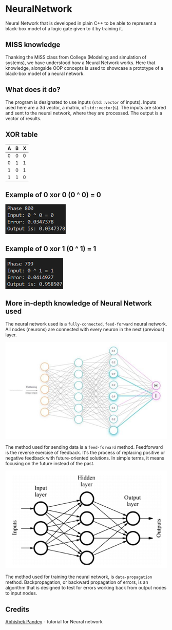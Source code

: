 # NeuralNetwork
Neural Network that is developed in plain C++ to be able to represent a black-box model of a logic gate given to it by training it.

## MISS knowledge
Thanking the MISS class from College (Modeling and simulation of systems), we have understood how a Neural Network works. Here that knowledge, alongside OOP concepts is used to showcase a prototype of a black-box model of a neural network.

## What does it do?
The program is designated to use inputs (`std::vector` of inputs). Inputs used here are a 3d vector, a matrix, of `std::vector`(s). The inputs are stored and sent to the neural network, where they are processed. The output is a vector of results.

## XOR table 
| A 	| B 	| X 	|
|---	|---	|---	|
| 0 	| 0 	| 0 	|
| 0 	| 1 	| 1 	|
| 1 	| 0 	| 1 	|
| 1 	| 1 	| 0 	|

## Example of 0 xor 0 (0 ^ 0) = 0
![](GithubImages/One.png)

## Example of 0 xor 1 (0 ^ 1) = 1
![](GithubImages/Two.png)

## More in-depth knowledge of Neural Network used
The neural network used is a `fully-connected`, `feed-forward` neural network. All nodes (neurons) are connected with every neuron in the next (previous) layer.

![](GithubImages/Three.png)

The method used for sending data is a `feed-forward` method. Feedforward is the reverse exercise of feedback. It's the process of replacing positive or negative feedback with future-oriented solutions. In simple terms, it means focusing on the future instead of the past.

![](GithubImages/Four.png)

The method used for training the neural network, is `data-propagation` method.
Backpropagation, or backward propagation of errors, is an algorithm that is designed to test for errors working back from output nodes to input nodes.

## Credits
[Abhishek Pandey](https://www.youtube.com/@abhishekpandey4427) - tutorial for Neural network